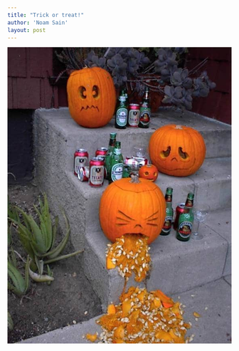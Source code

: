 ```yaml
---
title: "Trick or treat!"
author: 'Noam Sain'
layout: post
---
```


![Sick pumpkins](/assets/2015/2015-11-sick-pumpkins.jpg)